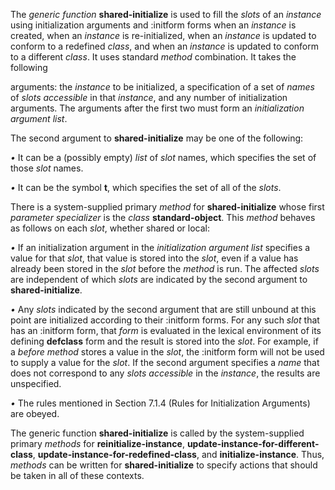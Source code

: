  

The *generic function* **shared-initialize** is used to fill the *slots* of an *instance* using initialization arguments and :initform forms when an *instance* is created, when an *instance* is re-initialized, when an *instance* is updated to conform to a redefined *class*, and when an *instance* is updated to conform to a different *class*. It uses standard *method* combination. It takes the following 

arguments: the *instance* to be initialized, a specification of a set of *names* of *slots accessible* in that *instance*, and any number of initialization arguments. The arguments after the first two must form an *initialization argument list*. 

The second argument to **shared-initialize** may be one of the following: 

*•* It can be a (possibly empty) *list* of *slot* names, which specifies the set of those *slot* names. 

*•* It can be the symbol **t**, which specifies the set of all of the *slots*. 

There is a system-supplied primary *method* for **shared-initialize** whose first *parameter specializer* is the *class* **standard-object**. This *method* behaves as follows on each *slot*, whether shared or local: 

*•* If an initialization argument in the *initialization argument list* specifies a value for that *slot*, that value is stored into the *slot*, even if a value has already been stored in the *slot* before the *method* is run. The affected *slots* are independent of which *slots* are indicated by the second argument to **shared-initialize**. 

*•* Any *slots* indicated by the second argument that are still unbound at this point are initialized according to their :initform forms. For any such *slot* that has an :initform form, that *form* is evaluated in the lexical environment of its defining **defclass** form and the result is stored into the *slot*. For example, if a *before method* stores a value in the *slot*, the :initform form will not be used to supply a value for the *slot*. If the second argument specifies a *name* that does not correspond to any *slots accessible* in the *instance*, the results are unspecified. 

*•* The rules mentioned in Section 7.1.4 (Rules for Initialization Arguments) are obeyed. 

The generic function **shared-initialize** is called by the system-supplied primary *methods* for **reinitialize-instance**, **update-instance-for-different-class**, **update-instance-for-redefined-class**, and **initialize-instance**. Thus, *methods* can be written for **shared-initialize** to specify actions that should be taken in all of these contexts. 


